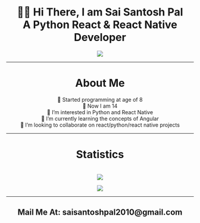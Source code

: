 <div align="center">
<h1>👋🏻 Hi There, I am Sai Santosh Pal<br> A Python React & React Native Developer</h1>

![](https://komarev.com/ghpvc/?username=sai-santosh-pal)
  <hr>
  <h1> About Me </h1>
🚀 Started programming at age of 8 <br>
📅 Now I am 14 <br>
👀 I’m interested in Python and React Native <br>
🌱 I’m currently learning the concepts of Angular <br>
💞️ I’m looking to collaborate on react/python/react native projects  <br>
  <hr>

  <h1> Statistics </h1>
<br>
<!-- If you forked this repo, Change the username as yours -->
   <img align="center" src="https://github-readme-stats.vercel.app/api/top-langs/?username=sai-santosh-pal&theme=radical&langs_count=3&hide=html&line_height=30" /><br>
  <p>      </p>
  <p></p>
    <img align="center" src="https://leetcode.card.workers.dev/Sai-Santosh-Pal?theme=nord&font=baloo&extension=null" />

  <hr>
  <h2>Mail Me At: saisantoshpal2010@gmail.com</h2>
  
</div>
